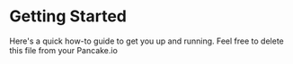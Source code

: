 

# Getting Started

Here's a quick how-to guide to get you up and running. Feel free to delete this file from your Pancake.io 
<!--stackedit_data:
eyJoaXN0b3J5IjpbLTMzNzc5MzAyNV19
-->